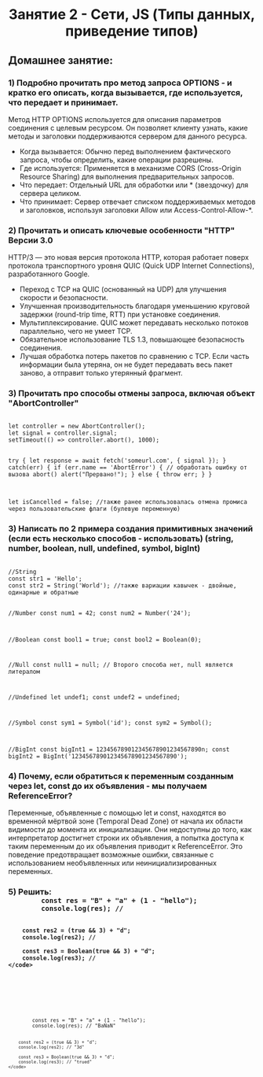 <h1 align="center">Занятие 2 - Сети, JS (Типы данных, приведение типов)</h1>
<h2>Домашнее занятие:</h2>
<h3>1) Подробно прочитать про метод запроса OPTIONS - и кратко его описать, когда вызывается, где используется, что передает и принимает. </h3>
<p>Метод HTTP OPTIONS используется для описания параметров соединения с целевым ресурсом. Он позволяет клиенту узнать, какие методы и заголовки поддерживаются сервером для данного ресурса.</p>
	<ul>
		<li>Когда вызывается: Обычно перед выполнением фактического запроса, чтобы определить, какие операции разрешены.</li>
		<li>Где используется: Применяется в механизме CORS (Cross-Origin Resource Sharing) для выполнения предварительных запросов.</li>
		<li>Что передает: Отдельный URL для обработки или * (звездочку) для сервера целиком.</li>
		<li>Что принимает: Сервер отвечает списком поддерживаемых методов и заголовков, используя заголовки Allow или Access-Control-Allow-*.</li>
	</ul>
<h3>2) Прочитать и описать ключевые особенности "HTTP" Версии 3.0</h3>
<p>
HTTP/3 — это новая версия протокола HTTP, которая работает поверх протокола транспортного уровня QUIC (Quick UDP Internet Connections), разработанного Google.
	<ul>
		<li>Переход с TCP на QUIC (основанный на UDP) для улучшения скорости и безопасности.</li>
		<li>Улучшенная производительность благодаря уменьшению круговой задержки (round-trip time, RTT) при установке соединения.</li>
		<li>Мультиплексирование. QUIC может передавать несколько потоков параллельно, чего не умеет TCP.</li>
		<li>Обязательное использование TLS 1.3, повышающее безопасность соединения.</li>
		<li>Лучшая обработка потерь пакетов по сравнению с TCP. Если часть информации была утеряна, он не будет передавать весь пакет заново, а отправит только утерянный фрагмент.</li>
	</ul>
</p>
<h3>3) Прочитать про способы отмены запроса, включая объект "AbortController"</h3>
<p>
<code>
let controller = new AbortController();
let signal = controller.signal;
setTimeout(() => controller.abort(), 1000);

try {
  let response = await fetch('someurl.com', { signal });
} catch(err) {
  if (err.name == 'AbortError') { // обработать ошибку от вызова abort()
    alert("Прервано!");
  } else {
    throw err;
  }
}

</code>
<code>
let isCancelled = false; //также ранее использовалась отмена промиса через пользовательские флаги (булевую переменную)
</code>
</p>
<h3>3) Написать по 2 примера создания примитивных значений (если есть несколько способов - использовать) (string, number, boolean, null, undefined, symbol, bigInt)</h3>
<p>
<code>
//String
const str1 = 'Hello';
const str2 = String('World'); //также вариации кавычек - двойные, одинарные и обратные

//Number
const num1 = 42;
const num2 = Number('24');

//Boolean
const bool1 = true;
const bool2 = Boolean(0);

//Null
const null1 = null; // Второго способа нет, null является литералом

//Undefined
let undef1;
const undef2 = undefined;

//Symbol
const sym1 = Symbol('id');
const sym2 = Symbol();

//BigInt
const bigInt1 = 123456789012345678901234567890n;
const bigInt2 = BigInt('123456789012345678901234567890');
</code>
</p>
<h3>4) Почему, если обратиться к переменным созданным через let, const до их объявления - мы получаем ReferenceError?</h3>
<p>Переменные, объявленные с помощью let и const, находятся во временной мёртвой зоне (Temporal Dead Zone) от начала их области видимости до момента их инициализации. Они недоступны до того, как интерпретатор достигнет строки их объявления, а попытка доступа к таким переменным до их объявления приводит к ReferenceError. Это поведение предотвращает возможные ошибки, связанные с использованием необъявленных или неинициализированных переменных.</p>
<h3>5) Решить: 
	<code>
		const res = "B" + "a" + (1 - "hello");
		console.log(res); //

		const res2 = (true && 3) + "d";
		console.log(res2); //

		const res3 = Boolean(true && 3) + "d";
		console.log(res3); //
	</code>
</h3>
<p>
	<code>
		const res = "B" + "a" + (1 - "hello");
		console.log(res); // "BaNaN"

		const res2 = (true && 3) + "d";
		console.log(res2); // "3d"

		const res3 = Boolean(true && 3) + "d";
		console.log(res3); // "trued"
	</code>
</p>